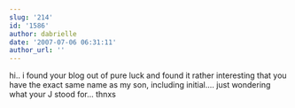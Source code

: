 ```yaml
---
slug: '214'
id: '1586'
author: dabrielle
date: '2007-07-06 06:31:11'
author_url: ''
---
```

hi.. i found your blog out of pure luck and found it rather interesting that you have the exact same name as my son, including initial.... just wondering what your J stood for...
thnxs
